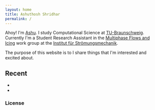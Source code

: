 ```yaml
---
layout: home
title: Ashuthosh Shridhar
permalink: /
---
```


Ahoy! I'm [Ashu][1]. I study Computational Science at [TU-Braunschweig][2]. Currently I'm a Student Research Assistant in the [Multiphase Flows and Icing][3] work group at the [Institut für Strömungsmechanik][4]. 

The purpose of this website is to I share things that I'm interested and excited about. 


## Recent 
- 
-

### License

[1]: /media/images/230521-selfie.jpeg{:target="_blank"}
[2]: https://www.tu-braunschweig.de{:target="_blank"}
[3]: https://www.tu-braunschweig.de/en/ism/research-workgroups/multiphase-flows-and-icing/page/2{:target="_blank"}
[4]: https://www.tu-braunschweig.de/ism{:target="_blank"}